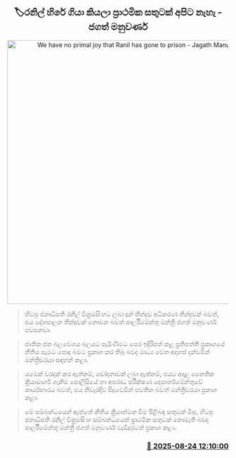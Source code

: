 <p align='center'><b><h2 align='center' title='We have no primal joy that Ranil has gone to prison - Jagath Manuwarna'>🏷රනිල් හිරේ ගියා කියලා ප්‍රාථමික සතුටක් අපිට නැහැ - ජගත් මනුවර්ණ</h2></b></p>
<p align='center'><img src='https://helakuru.sgp1.cdn.digitaloceanspaces.com/esana/images/lib/jagath-manuwarna.jpg' width='600' alt='We have no primal joy that Ranil has gone to prison - Jagath Manuwarna'></p>

> හිටපු ජනාධිපති රනිල් වික්‍රමසිංහට ලබා දුන් තීන්දුව අධිකරණ තීන්දුවක් බවත්, එය දේශපාලන තීන්දුවක් නොවන බවත් පාර්ලිමේන්තු මන්ත්‍රී ජගත් මනුවර්ණ පවසනවා.

> ජාතික ජන බලවේගය බලයට පැමිණීමට පෙර ඉදිරිපත් කළ ප්‍රතිපත්ති ප්‍රකාශයේ නීතිය සැමට පොදු බවට ප්‍රකාශ කර තිබූ බවද මාධ්‍ය වෙත අදහස් දක්වමින් මන්ත්‍රීවරයා සඳහන් කළා.

> යමෙක් වරදක් කර ඇත්නම්, චෝදනාවක් ලබා ඇත්නම්, එයට අදාළ නෛතික ක්‍රියාමාර්ග ගැනීම පොලිසියේ හා අපරාධ පරීක්ෂණ දෙපාර්තමේන්තුවේ කාර්යභාරය බවත්, එය නිවැරදිව සිදුවෙමින් පවතින බවත් මන්ත්‍රීවරයා ප්‍රකාශ කළා.

> මේ සම්බන්ධයෙන් ඇත්තේ නීතිය ක්‍රියාත්මක වීම පිළිබඳ සතුටක් මිස, හිටපු ජනාධිපති රනිල් වික්‍රමසිංහ සම්බන්ධයෙන් ප්‍රාථමික සතුටක් නොමැති බවද පාර්ලිමේන්තු මන්ත්‍රී ජගත් මනුවර්ණ වැඩිදුරටත් ප්‍රකාශ කළා.



<h3 align='right'><a href='https://www.helakuru.lk/esana/p/112999/'>📅 2025-08-24 12:10:00</a></h3>
